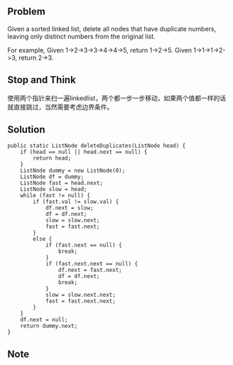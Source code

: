 ## Problem

Given a sorted linked list, delete all nodes that have duplicate numbers, leaving only distinct numbers from the original list.

For example,
Given 1->2->3->3->4->4->5, return 1->2->5.
Given 1->1->1->2->3, return 2->3.


## Stop and Think

使用两个指针来扫一遍linkedlist，两个都一步一步移动，如果两个值都一样的话就直接跳过，当然需要考虑边界条件。

## Solution

    public static ListNode deleteDuplicates(ListNode head) {
    	if (head == null || head.next == null) {
    		return head;
    	}
    	ListNode dummy = new ListNode(0);
    	ListNode df = dummy;
    	ListNode fast = head.next;
    	ListNode slow = head;
    	while (fast != null) {
    		if (fast.val != slow.val) {
    			df.next = slow;
    			df = df.next;
    			slow = slow.next;
    			fast = fast.next;
    		}
    		else {
    			if (fast.next == null) {
    				break;
    			}
    			if (fast.next.next == null) {
    				df.next = fast.next; 
    				df = df.next;
    				break;
    			}
    			slow = slow.next.next;
    			fast = fast.next.next;
    		}
    	}
    	df.next = null;
    	return dummy.next;
    }

## Note

